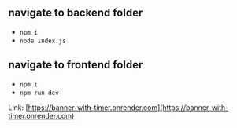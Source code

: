 ## navigate to backend folder
- `npm i`
- `node index.js`

## navigate to frontend folder
- `npm i`
- `npm run dev`

Link: [https://banner-with-timer.onrender.com](https://banner-with-timer.onrender.com)
